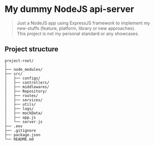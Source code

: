 # My dummy NodeJS api-server
> Just a NodeJS app using ExpressJS framework to implement my new-stuffs (feature, platform, library or new approaches).  
> This project is not my personal standard or any showcases.

## Project structure
```
project-root/
│
├── node_modules/
├── src/
│   ├── configs/
│   ├── controllers/
│   ├── middlewares/
│   ├── Repository/
│   ├── routes/
│   ├── services/
│   ├── utils/
│   ├── logs/
│   ├── mockData/
│   ├── app.js
│   └── server.js
├── .env
├── .gitignore
├── package.json
└── README.md
```